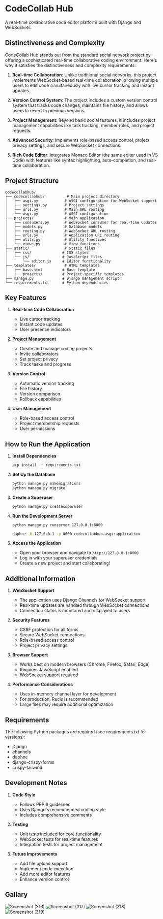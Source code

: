 # CodeCollab Hub

A real-time collaborative code editor platform built with Django and WebSockets.

## Distinctiveness and Complexity

CodeCollab Hub stands out from the standard social network project by offering a sophisticated real-time collaborative coding environment. Here's why it satisfies the distinctiveness and complexity requirements:

1. **Real-time Collaboration**: Unlike traditional social networks, this project implements WebSocket-based real-time collaboration, allowing multiple users to edit code simultaneously with live cursor tracking and instant updates.

2. **Version Control System**: The project includes a custom version control system that tracks code changes, maintains file history, and allows users to revert to previous versions.

3. **Project Management**: Beyond basic social features, it includes project management capabilities like task tracking, member roles, and project requests.

4. **Advanced Security**: Implements role-based access control, project privacy settings, and secure WebSocket connections.

5. **Rich Code Editor**: Integrates Monaco Editor (the same editor used in VS Code) with features like syntax highlighting, auto-completion, and real-time collaboration.

## Project Structure

```
codecollabhub/
├── codecollabhub/          # Main project directory
│   ├── asgi.py            # ASGI configuration for WebSocket support
│   ├── settings.py        # Project settings
│   ├── urls.py            # Main URL routing
│   └── wsgi.py            # WSGI configuration
├── projects/              # Main application
│   ├── consumers.py       # WebSocket consumer for real-time updates
│   ├── models.py          # Database models
│   ├── routing.py         # WebSocket URL routing
│   ├── urls.py            # Application URL routing
│   ├── utils.py           # Utility functions
│   └── views.py           # View functions
├── static/                # Static files
│   ├── css/              # CSS styles
│   └── js/               # JavaScript files
│       └── editor.js     # Editor functionality
├── templates/             # HTML templates
│   ├── base.html         # Base template
│   └── projects/         # Project-specific templates
├── manage.py             # Django management script
└── requirements.txt      # Python dependencies
```

## Key Features

1. **Real-time Code Collaboration**
   - Live cursor tracking
   - Instant code updates
   - User presence indicators

2. **Project Management**
   - Create and manage coding projects
   - Invite collaborators
   - Set project privacy
   - Track tasks and progress

3. **Version Control**
   - Automatic version tracking
   - File history
   - Version comparison
   - Rollback capabilities

4. **User Management**
   - Role-based access control
   - Project membership requests
   - User permissions

## How to Run the Application

1. **Install Dependencies**
   ```bash
   pip install -r requirements.txt
   ```

2. **Set Up the Database**
   ```bash
   python manage.py makemigrations
   python manage.py migrate
   ```

3. **Create a Superuser**
   ```bash
   python manage.py createsuperuser
   ```

4. **Run the Development Server**
   ```bash
   python manage.py runserver 127.0.0.1:8000
   ```
   ```bash
   daphne -b 127.0.0.1 -p 8000 codecollabhub.asgi:application
   ```

5. **Access the Application**
   - Open your browser and navigate to `http://127.0.0.1:8000`
   - Log in with your superuser credentials
   - Create a new project and start collaborating!

## Additional Information

1. **WebSocket Support**
   - The application uses Django Channels for WebSocket support
   - Real-time updates are handled through WebSocket connections
   - Connection status is monitored and displayed to users

2. **Security Features**
   - CSRF protection for all forms
   - Secure WebSocket connections
   - Role-based access control
   - Project privacy settings

3. **Browser Support**
   - Works best on modern browsers (Chrome, Firefox, Safari, Edge)
   - Requires JavaScript enabled
   - WebSocket support required

4. **Performance Considerations**
   - Uses in-memory channel layer for development
   - For production, Redis is recommended
   - Large files may require additional optimization

## Requirements

The following Python packages are required (see requirements.txt for versions):
- Django
- channels
- daphne
- django-crispy-forms
- crispy-tailwind

## Development Notes

1. **Code Style**
   - Follows PEP 8 guidelines
   - Uses Django's recommended coding style
   - Includes comprehensive comments

2. **Testing**
   - Unit tests included for core functionality
   - WebSocket tests for real-time features
   - Integration tests for project management

3. **Future Improvements**
   - Add file upload support
   - Implement code execution
   - Add more editor features
   - Enhance version control


## Gallary
   ![Screenshot (316)](https://github.com/user-attachments/assets/17f53388-a0c6-4d6f-b1fd-e6bec626cd11)
   ![Screenshot (317)](https://github.com/user-attachments/assets/7bc4a8c8-371b-4ebb-8f3a-d19990bfc310)
   ![Screenshot (318)](https://github.com/user-attachments/assets/891a374d-f9d1-40b6-ad41-76b0a8705723)
   ![Screenshot (319)](https://github.com/user-attachments/assets/5e2709ec-0d0a-439b-ba63-3a2fc7fe1626)



